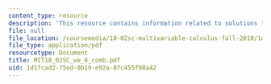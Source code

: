 ```yaml
---
content_type: resource
description: 'This resource contains information related to solutions to linear systems. '
file: null
file_location: /coursemedia/18-02sc-multivariable-calculus-fall-2010/1d1fcad275ed0b19e92a87c455f08a42_MIT18_02SC_we_8_comb.pdf
file_type: application/pdf
resourcetype: Document
title: MIT18_02SC_we_8_comb.pdf
uid: 1d1fcad2-75ed-0b19-e92a-87c455f08a42
---
```

